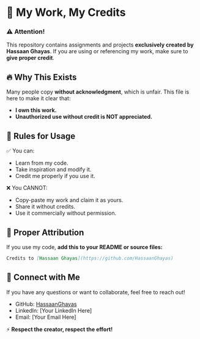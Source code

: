 # 🚀 My Work, My Credits

### ⚠️ Attention!
This repository contains assignments and projects **exclusively created by Hassaan Ghayas**. If you are using or referencing my work, make sure to **give proper credit**. 

## 🔥 Why This Exists
Many people copy **without acknowledgment**, which is unfair. This file is here to make it clear that:
- **I own this work.**
- **Unauthorized use without credit is NOT appreciated.**

## 📜 Rules for Usage
✅ You can:
- Learn from my code.
- Take inspiration and modify it.
- Credit me properly if you use it.

❌ You CANNOT:
- Copy-paste my work and claim it as yours.
- Share it without credits.
- Use it commercially without permission.

## 🤝 Proper Attribution
If you use my code, **add this to your README or source files:**
```markdown
Credits to [Hassaan Ghayas](https://github.com/HassaanGhayas)
```

## 🔗 Connect with Me
If you have any questions or want to collaborate, feel free to reach out!

- GitHub: [HassaanGhayas](https://github.com/HassaanGhayas)
- LinkedIn: [Your LinkedIn Here]
- Email: [Your Email Here]

⚡ **Respect the creator, respect the effort!**